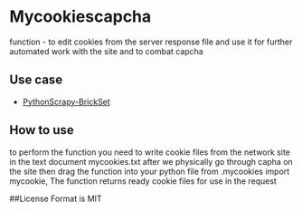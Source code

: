 # Mycookiescapcha
  function - to edit cookies from the server response file and
use it for further automated work with the site and to combat capcha
 
## Use case
* [PythonScrapy-BrickSet](https://github.com/Vitalii36/PythonScrapy-Brickset)

## How to use
to perform the function you need to write cookie files from the network site in
the text document mycookies.txt after we physically go through capha on the site
then drag the function into your python file from .mycookies import mycookie,
The function returns ready cookie files for use in the request

##License
Format is MIT
